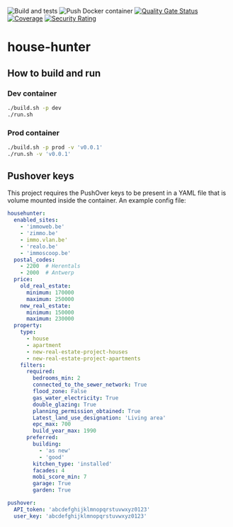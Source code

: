![Build and tests](https://github.com/Kevin-De-Koninck/house-hunter/workflows/Build%20and%20tests/badge.svg)
![Push Docker container](https://github.com/Kevin-De-Koninck/house-hunter/workflows/Push%20Docker%20container/badge.svg)
[![Quality Gate Status](https://sonarcloud.io/api/project_badges/measure?project=Kevin-De-Koninck_house-hunter&metric=alert_status)](https://sonarcloud.io/dashboard?id=Kevin-De-Koninck_house-hunter)
[![Coverage](https://sonarcloud.io/api/project_badges/measure?project=Kevin-De-Koninck_house-hunter&metric=coverage)](https://sonarcloud.io/dashboard?id=Kevin-De-Koninck_house-hunter)
[![Security Rating](https://sonarcloud.io/api/project_badges/measure?project=Kevin-De-Koninck_house-hunter&metric=security_rating)](https://sonarcloud.io/dashboard?id=Kevin-De-Koninck_house-hunter)

# house-hunter

## How to build and run

### Dev container

``` bash
./build.sh -p dev
./run.sh
```

### Prod container

``` bash
./build.sh -p prod -v 'v0.0.1'
./run.sh -v 'v0.0.1'
```

## Pushover keys

This project requires the PushOver keys to be present in a YAML file that is volume mounted inside the container. An example config file:




``` yaml
househunter:
  enabled_sites:
    - 'immoweb.be'
    - 'zimmo.be'
    - immo.vlan.be'
    - 'realo.be'
    - 'immoscoop.be'
  postal_codes:
    - 2200  # Herentals
    - 2000  # Antwerp
  price:
    old_real_estate:
      minimum: 170000
      maximum: 250000
    new_real_estate:
      minimum: 150000
      maximum: 230000
  property:
    type:
      - house
      - apartment
      - new-real-estate-project-houses
      - new-real-estate-project-apartments
    filters:
      required:
        bedrooms_min: 2
        connected_to_the_sewer_network: True
        flood_zone: False
        gas_water_electricity: True
        double_glazing: True
        planning_permission_obtained: True
        Latest_land_use_designation: 'Living area'
        epc_max: 700
        build_year_max: 1990
      preferred:
        building:
          - 'as new'
          - 'good'
        kitchen_type: 'installed' 
        facades: 4
        mobi_score_min: 7
        garage: True
        garden: True

pushover:
  API_token: 'abcdefghijklmnopqrstuvwxyz0123'
  user_key: 'abcdefghijklmnopqrstuvwxyz0123'
```


